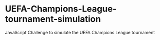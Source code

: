 # UEFA-Champions-League-tournament-simulation
JavaScript Challenge to simulate the UEFA Champions League tournament
